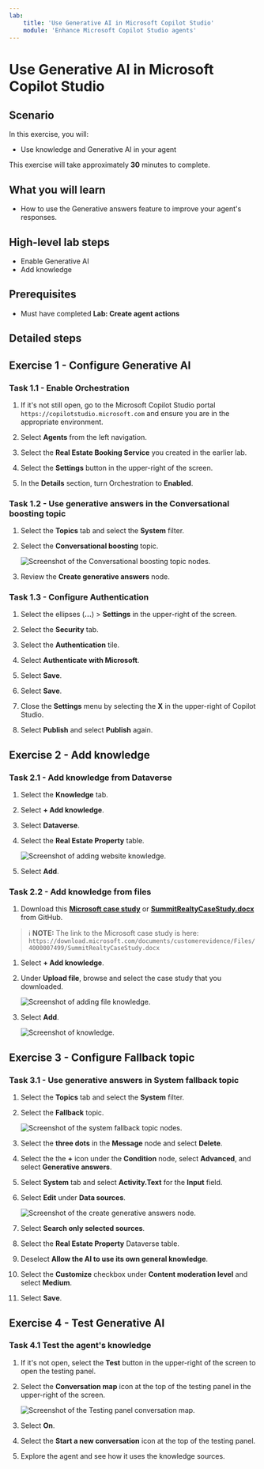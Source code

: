 ```yaml
---
lab:
    title: 'Use Generative AI in Microsoft Copilot Studio'
    module: 'Enhance Microsoft Copilot Studio agents'
---
```


# Use Generative AI in Microsoft Copilot Studio

## Scenario

In this exercise, you will:

- Use knowledge and Generative AI in your agent

This exercise will take approximately **30** minutes to complete.

## What you will learn

- How to use the Generative answers feature to improve your agent's responses.

## High-level lab steps

- Enable Generative AI
- Add knowledge
  
## Prerequisites

- Must have completed **Lab: Create agent actions**

## Detailed steps

## Exercise 1 - Configure Generative AI

### Task 1.1 - Enable Orchestration

1. If it's not still open, go to the Microsoft Copilot Studio portal `https://copilotstudio.microsoft.com` and ensure you are in the appropriate environment.

1. Select **Agents** from the left navigation.

1. Select the **Real Estate Booking Service** you created in the earlier lab.

1. Select the **Settings** button in the upper-right of the screen.

1. In the **Details** section, turn Orchestration to **Enabled**.

### Task 1.2 - Use generative answers in the Conversational boosting topic

1. Select the **Topics** tab and select the **System** filter.

1. Select the **Conversational boosting** topic.

    ![Screenshot of the Conversational boosting topic nodes.](../media/conversational-boosting-topic-original.png)

1. Review the **Create generative answers** node.

### Task 1.3 - Configure Authentication

1. Select the ellipses (**...**) > **Settings** in the upper-right of the screen.

1. Select the **Security** tab.

1. Select the **Authentication** tile.

1. Select **Authenticate with Microsoft**.

1. Select **Save**.

1. Select **Save**.

1. Close the **Settings** menu by selecting the **X** in the upper-right of Copilot Studio.

1. Select **Publish** and select **Publish** again.

## Exercise 2 - Add knowledge

### Task 2.1 - Add knowledge from Dataverse

1. Select the **Knowledge** tab.

1. Select **+ Add knowledge**.

1. Select **Dataverse**.

1. Select the **Real Estate Property** table.

    ![Screenshot of adding website knowledge.](../media/add-dataverse-knowedge-step1.png)

1. Select **Add**.

### Task 2.2 - Add knowledge from files

1. Download this [**Microsoft case study**](https://download.microsoft.com/documents/customerevidence/Files/4000007499/SummitRealtyCaseStudy.docx) or [**SummitRealtyCaseStudy.docx**](../../Allfiles/SummitRealtyCaseStudy.docx) from GitHub.

> ℹ️ **NOTE:** The link to the Microsoft case study is here: `https://download.microsoft.com/documents/customerevidence/Files/4000007499/SummitRealtyCaseStudy.docx`

1. Select **+ Add knowledge**.

1. Under **Upload file**, browse and select the case study that you downloaded.

    ![Screenshot of adding file knowledge.](../media/add-file-knowledge.png)

1. Select **Add**.

    ![Screenshot of knowledge.](../media/knowledge-added.png)

## Exercise 3 - Configure Fallback topic

### Task 3.1 - Use generative answers in System fallback topic

1. Select the **Topics** tab and select the **System** filter.

1. Select the **Fallback** topic.

    ![Screenshot of the system fallback topic nodes.](../media/fallback-topic-original.png)

1. Select the **three dots** in the **Message** node and select **Delete**.

1. Select the the **+** icon under the **Condition** node, select **Advanced**, and select **Generative answers**.

1. Select **System** tab and select **Activity.Text** for the **Input** field.

1. Select **Edit** under **Data sources**.

    ![Screenshot of the create generative answers node.](../media/fallback-topic-answers-2.png)

1. Select **Search only selected sources**.

1. Select the **Real Estate Property** Dataverse table.

1. Deselect **Allow the AI to use its own general knowledge**.

1. Select the **Customize** checkbox under **Content moderation level** and select **Medium**.

1. Select **Save**.

## Exercise 4 - Test Generative AI

### Task 4.1 Test the agent's knowledge

1. If it's not open, select the **Test** button in the upper-right of the screen to open the testing panel.

1. Select the **Conversation map** icon at the top of the testing panel in the upper-right of the screen.

    ![Screenshot of the Testing panel conversation map.](../media/test-pane-conversation-map.png)

1. Select **On**.

1. Select the **Start a new conversation** icon at the top of the testing panel.

1. Explore the agent and see how it uses the knowledge sources.
